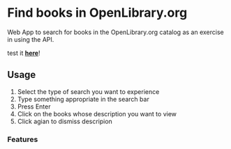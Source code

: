 # Find books in OpenLibrary.org
Web App to search for books in the OpenLibrary.org catalog as an exercise in using the API.

test it __[here](https://patribu7.github.io/find-books-in-OpenLibrary/)__!

## Usage
1. Select the type of search you want to experience
2. Type something appropriate in the search bar
3. Press Enter
4. Click on the books whose description you want to view
5. Click agian to dismiss descripion

### Features

